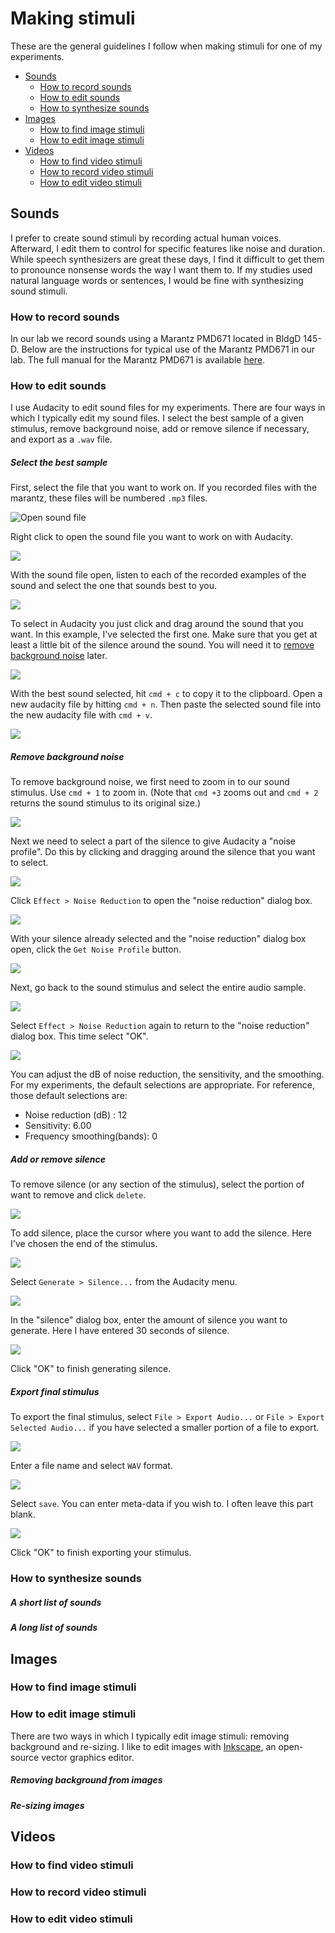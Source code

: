 # Making stimuli

These are the general guidelines I follow when making stimuli for one of my experiments. 

- [Sounds](#sounds)
  - [How to record sounds](#how-to-record-sounds)
  - [How to edit sounds](#how-to-edit-sounds)
  - [How to synthesize sounds](#how-to-synthesize-sounds)
- [Images](#images)
  - [How to find image stimuli](#how-to-find-image-stimuli)
  - [How to edit image stimuli](#how-to-edit-image-stimuli)
- [Videos](#videos) 
  - [How to find video stimuli](#how-to-find-video-stimuli)
  - [How to record video stimuli](#how-to-record-video-stimuli)
  - [How to edit video stimuli](#how-to-edit-video-stimuli)

## Sounds

I prefer to create sound stimuli by recording actual human voices.  Afterward, I edit them to control for specific features like noise and duration.  While speech synthesizers are great these days, I find it difficult to get them to pronounce nonsense words the way I want them to.  If my studies used natural language words or sentences, I would be fine with synthesizing sound stimuli.

### How to record sounds

In our lab we record sounds using a Marantz PMD671 located in BldgD 145-D.  Below are the instructions for typical use of the Marantz PMD671 in our lab. The full manual for the Marantz PMD671 is available [here](../static/marantz-pmd671.pdf).

### How to edit sounds

I use Audacity to edit sound files for my experiments.  There are four ways in which I typically edit my sound files.  I select the best sample of a given stimulus, remove background noise, add or remove silence if necessary, and export as a `.wav` file.

##### Select the best sample

First, select the file that you want to work on.  If you recorded files with the marantz, these files will be numbered `.mp3` files.

![Open sound file](../static/images/sound-file.png)

Right click to open the sound file you want to work on with Audacity.

![](../static/images/sound-open.png)

With the sound file open, listen to each of the recorded examples of the sound and select the one that sounds best to you.

![](../static/images/sound-select.png)

To select in Audacity you just click and drag around the sound that you want.  In this example, I've selected the first one.  Make sure that you get at least a little bit of the silence around the sound.  You will need it to [remove background noise](#remove-background-noise) later.

![](../static/images/sound-select-best.png)

With the best sound selected, hit `cmd + c` to copy it to the clipboard. Open a new audacity file by hitting `cmd + n`.  Then paste the selected sound file into the new audacity file with `cmd + v`.

![](../static/images/sound-paste.png)

##### Remove background noise

To remove background noise, we first need to zoom in to our sound stimulus.  Use `cmd + 1` to zoom in.  (Note that `cmd +3` zooms out and `cmd + 2` returns the sound stimulus to its original size.)

![](../static/images/sound-zoom.png)

Next we need to select a part of the silence to give Audacity a "noise profile".  Do this by clicking and dragging around the silence that you want to select.

![](../static/images/sound-select-silence.png)

Click `Effect > Noise Reduction` to open the "noise reduction" dialog box.

![](../static/images/sound-select-noise-reduction.png)

With your silence already selected and the "noise reduction" dialog box open, click the `Get Noise Profile` button.

![](../static/images/sound-noise-reduction.png)

Next, go back to the sound stimulus and select the entire audio sample.

![](../static/images/sound-select-all.png)

Select `Effect > Noise Reduction` again to return to the "noise reduction" dialog box.  This time select "OK".

![](../static/images/sound-noise-reduction.png)

You can adjust the dB of noise reduction, the sensitivity, and the smoothing.  For my experiments, the default selections are appropriate.  For reference, those default selections are:

- Noise reduction (dB) : 12
- Sensitivity: 6.00
- Frequency smoothing(bands): 0

##### Add or remove silence

To remove silence (or any section of the stimulus), select the portion of want to remove and click `delete`.

![](../static/images/sound-select-silence.png)

To add silence, place the cursor where you want to add the silence.  Here I've chosen the end of the stimulus.

![](../static/images/sound-select-end.png)

Select `Generate > Silence...` from the Audacity menu.  

![](../static/images/sound-generate-silence.png)

In the "silence" dialog box, enter the amount of silence you want to generate.  Here I have entered 30 seconds of silence.

![](../static/images/sound-silence-dlg.png)

Click "OK" to finish generating silence.

##### Export final stimulus

To export the final stimulus, select `File > Export Audio...` or `File > Export Selected Audio...` if you have selected a smaller portion of a file to export.

![](../static/images/sound-export.png)

Enter a file name and select `WAV` format.

![](../static/images/sound-save.png)

Select `save`.  You can enter meta-data if you wish to.  I often leave this part blank.

![](../static/images/sound-metadata.png)

Click "OK" to finish exporting your stimulus.

### How to synthesize sounds

##### A short list of sounds



##### A long list of sounds

## Images

### How to find image stimuli

### How to edit image stimuli

There are two ways in which I typically edit image stimuli: removing background and re-sizing.  I like to edit images with [Inkscape](https://inkscape.org/en/), an open-source vector graphics editor.

##### Removing background from images

##### Re-sizing images



## Videos

### How to find video stimuli

### How to record video stimuli

### How to edit video stimuli


